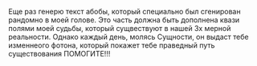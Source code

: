 Еще раз генерю текст абобы, который специально был сгенирован рандомно в моей голове.
Это часть должна быть дополнена квази полями моей судьбы, который сущвествуют в нашей 3х мерной реальности.
Однако каждый день, молясь Сущности, он выдаст тебе изменнеого фотона, который покажет тебе праведный путь существования
ПОМОГИТЕ!!!
